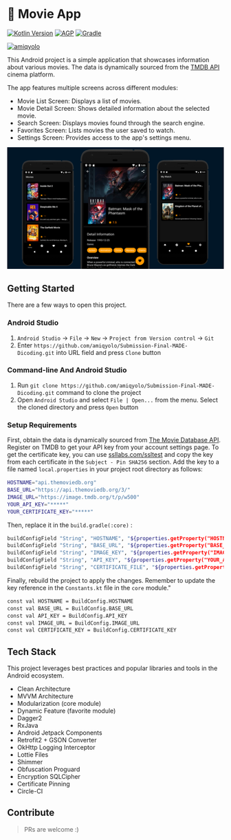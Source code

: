 # 📱 Movie App

[![Kotlin Version](https://img.shields.io/badge/Kotlin-1.6.x-blue.svg)](https://kotlinlang.org)
[![AGP](https://img.shields.io/badge/AGP-7.x-blue?style=flat)](https://developer.android.com/studio/releases/gradle-plugin)
[![Gradle](https://img.shields.io/badge/Gradle-7.x-blue?style=flat)](https://gradle.org)

[![amiqyolo](https://circleci.com/gh/amiqyolo/Submission-Final-MADE-Dicoding.svg?style=shield)](https://circleci.com/gh/amiqyolo/Submission-Final-MADE-Dicoding)

This Android project is a simple application that showcases information about various movies. The data is dynamically sourced from the [TMDB API](https://developers.themoviedb.org/3/getting-started/introduction) cinema platform.

The app features multiple screens across different modules:

- Movie List Screen: Displays a list of movies.
- Movie Detail Screen: Shows detailed information about the selected movie.
- Search Screen: Displays movies found through the search engine.
- Favorites Screen: Lists movies the user saved to watch.
- Settings Screen: Provides access to the app's settings menu.

<p align="center">
  <img src="images/movie_thumb.png"/>
</p>

## Getting Started

There are a few ways to open this project.

### Android Studio

1. `Android Studio` -> `File` -> `New` -> `Project from Version control` -> `Git`
2. Enter `https://github.com/amiqyolo/Submission-Final-MADE-Dicoding.git` into URL field and press `Clone` button

### Command-line And Android Studio

1. Run `git clone https://github.com/amiqyolo/Submission-Final-MADE-Dicoding.git` command to clone the project
2. Open `Android Studio` and select `File | Open...` from the menu. Select the cloned directory and press `Open` button

### Setup Requirements

First, obtain the data is dynamically sourced from [The Movie Database API](https://developers.themoviedb.org/3/getting-started/introduction). Register on TMDB to get your API key from your account settings page. To get the certificate key, you can use [ssllabs.com/ssltest](https://www.ssllabs.com/ssltest) and copy the key from each certificate in the `Subject - Pin SHA256` section. Add the key to a file named `local.properties` in your project root directory as follows:

```bash
HOSTNAME="api.themoviedb.org"
BASE_URL="https://api.themoviedb.org/3/"
IMAGE_URL="https://image.tmdb.org/t/p/w500"
YOUR_API_KEY="*****"
YOUR_CERTIFICATE_KEY="*****"
```

Then, replace it in the `build.gradle(:core)` :

```bash
buildConfigField "String", "HOSTNAME", "${properties.getProperty("HOSTNAME")}"
buildConfigField "String", "BASE_URL", "${properties.getProperty("BASE_URL")}"
buildConfigField "String", "IMAGE_KEY", "${properties.getProperty("IMAGE_KEY")}"
buildConfigField "String", "API_KEY", "${properties.getProperty("YOUR_API_KEY")}"
buildConfigField "String", "CERTIFICATE_FILE", "${properties.getProperty("YOUR_CERTIFICATE_KEY")}"
```

Finally, rebuild the project to apply the changes. Remember to update the key reference in the `Constants.kt` file in the `core` module."

```bash
const val HOSTNAME = BuildConfig.HOSTNAME
const val BASE_URL = BuildConfig.BASE_URL
const val API_KEY = BuildConfig.API_KEY
const val IMAGE_URL = BuildConfig.IMAGE_URL
const val CERTIFICATE_KEY = BuildConfig.CERTIFICATE_KEY
```

## Tech Stack

This project leverages best practices and popular libraries and tools in the Android ecosystem.

- Clean Architecture
- MVVM Architecture
- Modularization (core module)
- Dynamic Feature (favorite module)
- Dagger2
- RxJava
- Android Jetpack Components
- Retrofit2 + GSON Converter
- OkHttp Logging Interceptor
- Lottie Files
- Shimmer
- Obfuscation Proguard
- Encryption SQLCipher
- Certificate Pinning
- Circle-CI

## Contribute

> PRs are welcome :)